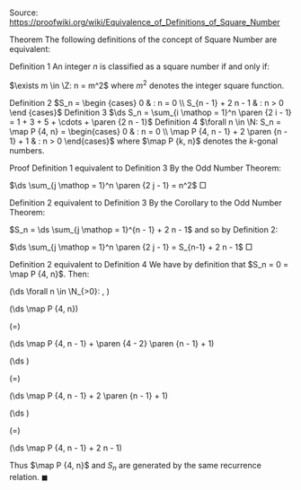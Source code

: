 # 

Source: https://proofwiki.org/wiki/Equivalence_of_Definitions_of_Square_Number



Theorem
The following definitions of the concept of Square Number are equivalent:

Definition 1
An integer $n$ is classified as a square number if and only if:

$\exists m \in \Z: n = m^2$
where $m^2$ denotes the integer square function.

Definition 2
$S_n = \begin {cases} 0 & : n = 0 \\ S_{n - 1} + 2 n - 1 & : n > 0 \end {cases}$
Definition 3
$\ds S_n = \sum_{i \mathop = 1}^n \paren {2 i - 1} = 1 + 3 + 5 + \cdots + \paren {2 n - 1}$
Definition 4
$\forall n \in \N: S_n = \map P {4, n} = \begin{cases} 0 & : n = 0 \\ \map P {4, n - 1} + 2 \paren {n - 1} + 1 & : n > 0 \end{cases}$
where $\map P {k, n}$ denotes the $k$-gonal numbers.


Proof
Definition 1 equivalent to Definition 3
By the Odd Number Theorem:

$\ds \sum_{j \mathop = 1}^n \paren {2 j - 1} = n^2$
$\Box$


Definition 2 equivalent to Definition 3
By the Corollary to the Odd Number Theorem:

$S_n = \ds \sum_{j \mathop = 1}^{n - 1} + 2 n - 1$
and so by Definition 2:

$\ds \sum_{j \mathop = 1}^n \paren {2 j - 1} = S_{n-1} + 2 n - 1$
$\Box$


Definition 2 equivalent to Definition 4
We have by definition that $S_n = 0 = \map P {4, n}$.
Then:










\(\ds \forall n \in \N_{>0}: \, \)



\(\ds \map P {4, n}\)

\(=\)







\(\ds \map P {4, n - 1} + \paren {4 - 2} \paren {n - 1} + 1\)




















\(\ds \)

\(=\)







\(\ds \map P {4, n - 1} + 2 \paren {n - 1} + 1\)




















\(\ds \)

\(=\)







\(\ds \map P {4, n - 1} + 2 n - 1\)









Thus $\map P {4, n}$ and $S_n$ are generated by the same recurrence relation.
$\blacksquare$





